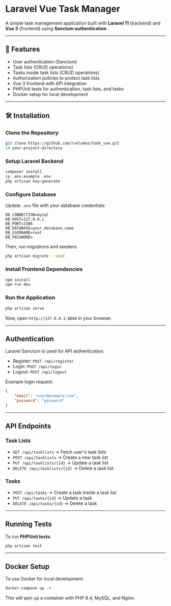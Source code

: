 # Laravel Vue Task Manager

A simple task management application built with **Laravel 11** (backend) and **Vue 3** (frontend) using **Sanctum authentication**.

---

## 🚀 Features
- User authentication (Sanctum)
- Task lists (CRUD operations)
- Tasks inside task lists (CRUD operations)
- Authorization policies to protect task lists
- Vue 3 frontend with API integration
- PHPUnit tests for authentication, task lists, and tasks
- Docker setup for local development

---

## 🛠 Installation

### Clone the Repository
```sh
git clone https://github.com/rvelumos/todo_vue.git
cd your-project-directory
```

### Setup Laravel Backend
```sh
composer install
cp .env.example .env
php artisan key:generate
```

### Configure Database
Update `.env` file with your database credentials:
```
DB_CONNECTION=mysql
DB_HOST=127.0.0.1
DB_PORT=3306
DB_DATABASE=your_database_name
DB_USERNAME=root
DB_PASSWORD=
```
Then, run migrations and seeders:
```sh
php artisan migrate --seed
```

### Install Frontend Dependencies
```sh
npm install
npm run dev
```

###  Run the Application
```sh
php artisan serve
```
Now, open `http://127.0.0.1:8000` in your browser.

---

##  Authentication
Laravel Sanctum is used for API authentication.
- Register: `POST /api/register`
- Login: `POST /api/login`
- Logout: `POST /api/logout`

Example login request:
```json
{
    "email": "user@example.com",
    "password": "password"
}
```

---

##  API Endpoints

### Task Lists
- `GET /api/tasklists` → Fetch user's task lists
- `POST /api/tasklists` → Create a new task list
- `PUT /api/tasklists/{id}` → Update a task list
- `DELETE /api/tasklists/{id}` → Delete a task list

### Tasks
- `POST /api/tasks` → Create a task inside a task list
- `PUT /api/tasks/{id}` → Update a task
- `DELETE /api/tasks/{id}` → Delete a task

---

##  Running Tests
To run **PHPUnit tests**:
```sh
php artisan test
```

---

##  Docker Setup
To use Docker for local development:
```sh
docker-compose up -d
```
This will spin up a container with PHP 8.4, MySQL, and Nginx.


